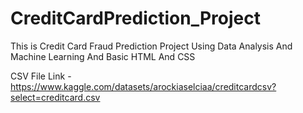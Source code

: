 # CreditCardPrediction_Project
This is Credit Card Fraud Prediction Project Using Data Analysis And Machine Learning And Basic HTML And CSS

CSV File Link - https://www.kaggle.com/datasets/arockiaselciaa/creditcardcsv?select=creditcard.csv
